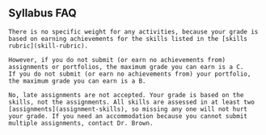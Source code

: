 ## Syllabus FAQ



```{dropdown}How much does assignment x, class participation, or a portfolio check weigh in my grade?
There is no specific weight for any activities, because your grade is based on earning achievements for the skills listed in the [skills rubric](skill-rubric).

However, if you do not submit (or earn no achievements from) assignments or portfolios, the maximum grade you can earn is a C.
If you do not submit (or earn no achievements from) your portfolio, the maximum grade you can earn is a B.
```


```{dropdown}Can I submit this assignment late if ...?
No, late assignments are not accepted. Your grade is based on the skills, not the assignments. All skills are assessed in at least two [assignments](assignment-skills), so missing any one will not hurt your grade. If you need an accommodation because you cannot submit multiple assignments, contact Dr. Brown.
```
